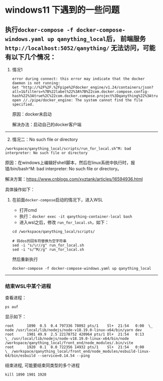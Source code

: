 # windows11 下遇到的一些问题

执行`docker-compose -f docker-compose-windows.yaml up qanything_local`后，
前端服务 `http://localhost:5052/qanything/` 无法访问，可能有以下几个情况：
---
1. 情况1
    ```text
    error during connect: this error may indicate that the docker daemon is not running: 
    Get "http://%2F%2F.%2Fpipe%2Fdocker_engine/v1.24/containers/json?all=1&filters=%7B%22label%22%3A%7B%22com.docker.compose.config-hash%22%3Atrue%2C%22com.docker.compose.project%3Dqanything%22%3Atrue%7D%7D": 
    open //./pipe/docker_engine: The system cannot find the file specified.
    ```
    
    原因：docker未启动
    
    解决办法：启动自己的docker客户端

---

2. 情况二：No such file or directory
```text
/workspace/qanything_local/scripts/run_for_local.sh^M: bad interpreter: No such file or directory
```
原因：在windows上编辑好shell脚本，然后在linux系统中执行时，报错/bin/bash^M: bad interpreter: No such file or directory。

解决方案：https://www.cnblogs.com/xyztank/articles/16594936.html

具体操作如下：
1. 在前面`docker-compose`启动的情况下，进入WSL
    - 打开cmd
    - 执行：`docker exec -it qanything-container-local bash`
    - 进入wsl之后，修改 `run_for_local.sh`，如下：
    ```shell
    cd /workspace/qanything_local/scripts/
    
    # 将dos的回车符替换为空字符串
    sed -i "s/\r//g" run_for_local.sh
    sed -i "s/^M//g" run_for_local.sh
    ```
   
    然后重新执行
    ```shell
    docker-compose -f docker-compose-windows.yaml up qanything_local
    ```
---

### 结束WSL中某个进程

查看进程：
```shell
ps auf
```
显示如下：
```text
root      1890  0.5  0.4 797336 78092 pts/1    Sl+  21:54   0:00  \_ node /usr/local/lib/nodejs/node-v18.19.0-linux-x64/bin/yarn dev
root      1901 49.9  2.5 22178752 420964 pts/1 Dl+  21:54   0:13      \_ /usr/local/lib/nodejs/node-v18.19.0-linux-x64/bin/node /workspace/qanything_local/front_end/node_modules/.bin/vite
root      1920  0.1  0.0 722356 14932 pts/1    Sl+  21:54   0:00          \_ /workspace/qanything_local/front_end/node_modules/esbuild-linux-64/bin/esbuild --service=0.14.54 --ping
```

结束进程, 可能要结束同类型的多个进程
```shell
kill 1890 1901 1920
```